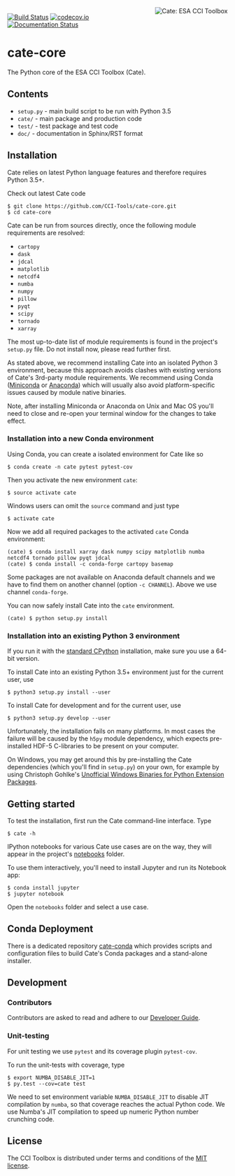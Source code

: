 <img alt="Cate: ESA CCI Toolbox" align="right" src="https://raw.githubusercontent.com/CCI-Tools/cate-core/master/doc/source/_static/logo/cci-toolbox-logo-latex.jpg" />


[![Build Status](https://travis-ci.org/CCI-Tools/cate-core.svg?branch=master)](https://travis-ci.org/CCI-Tools/cate-core)
[![codecov.io](https://codecov.io/github/CCI-Tools/cate-core/coverage.svg?branch=master)](https://codecov.io/github/CCI-Tools/cate-core?branch=master)
[![Documentation Status](https://readthedocs.org/projects/ect-core/badge/?version=latest)](http://ect-core.readthedocs.io/en/latest/?badge=latest)
                
# cate-core

The Python core of the ESA CCI Toolbox (Cate).

## Contents

* `setup.py` - main build script to be run with Python 3.5
* `cate/` - main package and production code
* `test/` - test package and test code
* `doc/` - documentation in Sphinx/RST format

## Installation

Cate relies on latest Python language features and therefore requires Python 3.5+.

Check out latest Cate code 

    $ git clone https://github.com/CCI-Tools/cate-core.git
    $ cd cate-core

Cate can be run from sources directly, once the following module requirements are resolved:

* `cartopy`
* `dask`
* `jdcal`
* `matplotlib`
* `netcdf4`
* `numba`
* `numpy`
* `pillow`
* `pyqt`
* `scipy`
* `tornado`
* `xarray`

The most up-to-date list of module requirements is found in the project's `setup.py` file. Do not install now, please read further first.

As stated above, we recommend installing Cate into an isolated Python 3 environment, because this approach avoids clashes 
with existing versions of Cate's 3rd-party module requirements. We recommend using Conda 
([Miniconda](http://conda.pydata.org/miniconda.html) or [Anaconda](https://www.continuum.io/downloads)) 
which will usually also avoid platform-specific issues caused by module native binaries.

Note, after installing Miniconda or Anaconda on Unix and Mac OS you'll need to close and re-open your terminal window for the changes to take effect.

### Installation into a new Conda environment 

Using Conda, you can create a isolated environment for Cate like so

    $ conda create -n cate pytest pytest-cov
    
Then you activate the new environment `cate`:
     
    $ source activate cate
    
Windows users can omit the `source` command and just type 

    $ activate cate

Now we add all required packages to the activated `cate` Conda environment:

    (cate) $ conda install xarray dask numpy scipy matplotlib numba netcdf4 tornado pillow pyqt jdcal
    (cate) $ conda install -c conda-forge cartopy basemap

Some packages are not available on Anaconda default channels and we have to find them on
another channel (option `-c CHANNEL`). Above we use channel `conda-forge`. 

You can now safely install Cate into the `cate` environment.
    
    (cate) $ python setup.py install
    
### Installation into an existing Python 3 environment 

If you run it with the [standard CPython](https://www.python.org/downloads/) installation,
make sure you use a 64-bit version.

To install Cate into an existing Python 3.5+ environment just for the current user, use

    $ python3 setup.py install --user
    
To install Cate for development and for the current user, use

    $ python3 setup.py develop --user

Unfortunately, the installation fails on many platforms. In most cases the failure will be caused by the 
`h5py` module dependency, which expects pre-installed HDF-5 C-libraries to be present on your computer. 

On Windows, you may get around this by pre-installing the Cate dependencies (which you'll find in `setup.py`) 
on your own, for example by using Christoph Gohlke's 
[Unofficial Windows Binaries for Python Extension Packages](http://www.lfd.uci.edu/~gohlke/pythonlibs/).

## Getting started

To test the installation, first run the Cate command-line interface. Type
    
    $ cate -h

IPython notebooks for various Cate use cases are on the way, they will appear in the project's
[notebooks](https://github.com/CCI-Tools/cate-core/tree/master/notebooks) folder.

To use them interactively, you'll need to install Jupyter and run its Notebook app:

    $ conda install jupyter
    $ jupyter notebook

Open the `notebooks` folder and select a use case.

## Conda Deployment

There is a dedicated repository [cate-conda](https://github.com/CCI-Tools/cate-conda)
which provides scripts and configuration files to build Cate's Conda packages and a stand-alone installer.

## Development

### Contributors

Contributors are asked to read and adhere to our [Developer Guide](https://github.com/CCI-Tools/cate-core/wiki/Developer-Guide).

### Unit-testing

For unit testing we use `pytest` and its coverage plugin `pytest-cov`.

To run the unit-tests with coverage, type

    $ export NUMBA_DISABLE_JIT=1
    $ py.test --cov=cate test
    
We need to set environment variable `NUMBA_DISABLE_JIT` to disable JIT compilation by `numba`, so that 
coverage reaches the actual Python code. We use Numba's JIT compilation to speed up numeric Python 
number crunching code.


## License

The CCI Toolbox is distributed under terms and conditions of the [MIT license](https://opensource.org/licenses/MIT).
